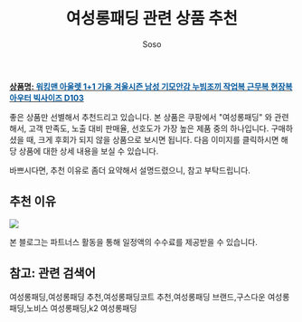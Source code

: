 ﻿---
layout: post
title:  "여성롱패딩 관련 상품 추천"
author: Soso
categories: [ 디저털/가전 ]
tags: [여성롱패딩,여성롱패딩 추천,여성롱패딩코트 추천,여성롱패딩 브랜드,구스다운 여성롱패딩,노비스 여성롱패딩,k2 여성롱패딩]
image: https://ads-partners.coupang.com/image1/N2brwzVSrDZU0rUSN2WlKy9xkJ4Nkk1-IF9kdIPCkht0rr7V-xnZK6h9P5nvLqQSByEdWf6oGm49WG_VPMf0PdTbKTZSGklwvgbqyAytcPOkKgNw1-Ad3BfbJ7yV8oJ0FuC0namuXfb2lEeFKLHSH62sU79mbDkwp9aQcC7-27Zir0SGRy5sinrZdqcSrpCYLdXNa8OS4gMvxRHx3VLyKhlNlY0uFJiW7OR4PpYMGufnRuHxqaxW1SukRMREnbdzLws4NntGTlgnT7e2dg5SVzaUYb2W0rsjUUMeUVeZ9efR8rhAiR0= 
description: "쿠팡에서 여성롱패딩 관련 상품으로 가장 고객 선호도가 높은 제품 중 하나입니다."
---

<a href="https://link.coupang.com/re/AFFSDP?lptag=AF5673682&pageKey=6936802837&itemId=16806919683&vendorItemId=83301757811&traceid=V0-153-bd7d6dbf0104c169&clickBeacon=BRNWvd3I21edQiRPV0fEbbJqiTMecGpv9gL0uv%2FtLLoRjbRrotKSvrsqThFJ6hkvkBV5WTCTa1je25GPmHH9IzqAJpyIOFTSVk4SbRJih4bTlrMMgceOhcG4x%2B41l6uurgPBkVL8toE766bqxQ3nSQDAV%2FBnwcR6czOMM1OdlaM6etZhrwbk5gwhxX3yo3Zk0ff1GP1mVn95QOzP42VeXzDelszWI05X1zSD5EZCmdnFZk2sg4%2B8ZpldCkJEj3Q%2FSmtN6aW6zhrc%2BgvBjV%2FBw4SU0DFh4rkVC5WWPgFBPDEkYM2Zu0zac%2BjrEayQp6aqLdUhqdW7%2BOIR95IJzjRE%2FPvMWrwM6eDntMnYKhq0fAEvM4OYflqAlIvHZWfRNutmhqRenJ19JpN3F4xenRraTYEp9HCKr5uDDMweMZiU64gXvxJODkjaI2eENjdODu3PcoG0cynnUDC3DSVxzdqdxKV5YEVsW0JEwiQwwZovfiYv16ilVTnq9Z2Exxy6LmvD8xgUjb9u%2FC0CbMTEyb6RiTAQb5T%2Bbg1L9WB5PIS%2B8yOyCrSlTusy4umiVmsF0SSDPBzetJZ%2Bnoy5BPCiozeHKThWPM5AciyfUpfyLWVqO0r2r8C3ds1BWSzhm4y5uMwEvYa6ygj0Scy1iZyhUHNKhdAGKf9ZXCJCYU%2Fq%2FS4cituFHc8tY%2FSO4pwbe3l700iNhG6u17oedpc5zMuV%2B9eibA3y9i8HHMWJVs%2FUanv1XLMt8dvkblbLsFGu3MFo3gAga7%2FVoeac9Juu4hvd6IzaQEuYQnjQv90dUpSb4KsdtUVC1OxuRlJmzr%2BL4%2FQATeNj%2BdtEDT7bbcMo8eltMzBpeXT6T%2F2P1kWolmMwzFX3MgeBzq4Cwcc6kXX%2FqQVtpoWP&requestid=20231116175220579315319492&token=31850C%7CMIXED"><b>상품명: <font color='#01579B'>워킹맨 아울렛 1+1 가을 겨울시즌 남성 기모안감 누빔조끼 작업복 근무복 현장복 아우터 빅사이즈 D103</font></b></a>

좋은 상품만 선별해서 추천드리고 있습니다.
본 상품은 쿠팡에서 "여성롱패딩" 와 관련해서, 고객 만족도, 노출 대비 판매율, 선호도가 가장 높은 제품 중의 하나입니다.
구매하셨을 때, 크게 후회가 되지 않을 상품으로 보시면 됩니다. 
다음 이미지를 클릭하시면 해당 상품에 대한 상세 내용을 보실 수 있습니다.

바쁘시다면, 추천 이유로 좀더 요약해서 설명드렸으니, 참고 부탁드립니다.

## 추천 이유 

<a href="https://link.coupang.com/re/AFFSDP?lptag=AF5673682&pageKey=6936802837&itemId=16806919683&vendorItemId=83301757811&traceid=V0-153-bd7d6dbf0104c169&clickBeacon=BRNWvd3I21edQiRPV0fEbbJqiTMecGpv9gL0uv%2FtLLoRjbRrotKSvrsqThFJ6hkvkBV5WTCTa1je25GPmHH9IzqAJpyIOFTSVk4SbRJih4bTlrMMgceOhcG4x%2B41l6uurgPBkVL8toE766bqxQ3nSQDAV%2FBnwcR6czOMM1OdlaM6etZhrwbk5gwhxX3yo3Zk0ff1GP1mVn95QOzP42VeXzDelszWI05X1zSD5EZCmdnFZk2sg4%2B8ZpldCkJEj3Q%2FSmtN6aW6zhrc%2BgvBjV%2FBw4SU0DFh4rkVC5WWPgFBPDEkYM2Zu0zac%2BjrEayQp6aqLdUhqdW7%2BOIR95IJzjRE%2FPvMWrwM6eDntMnYKhq0fAEvM4OYflqAlIvHZWfRNutmhqRenJ19JpN3F4xenRraTYEp9HCKr5uDDMweMZiU64gXvxJODkjaI2eENjdODu3PcoG0cynnUDC3DSVxzdqdxKV5YEVsW0JEwiQwwZovfiYv16ilVTnq9Z2Exxy6LmvD8xgUjb9u%2FC0CbMTEyb6RiTAQb5T%2Bbg1L9WB5PIS%2B8yOyCrSlTusy4umiVmsF0SSDPBzetJZ%2Bnoy5BPCiozeHKThWPM5AciyfUpfyLWVqO0r2r8C3ds1BWSzhm4y5uMwEvYa6ygj0Scy1iZyhUHNKhdAGKf9ZXCJCYU%2Fq%2FS4cituFHc8tY%2FSO4pwbe3l700iNhG6u17oedpc5zMuV%2B9eibA3y9i8HHMWJVs%2FUanv1XLMt8dvkblbLsFGu3MFo3gAga7%2FVoeac9Juu4hvd6IzaQEuYQnjQv90dUpSb4KsdtUVC1OxuRlJmzr%2BL4%2FQATeNj%2BdtEDT7bbcMo8eltMzBpeXT6T%2F2P1kWolmMwzFX3MgeBzq4Cwcc6kXX%2FqQVtpoWP&requestid=20231116175220579315319492&token=31850C%7CMIXED"><img src="https://thumbnail6.coupangcdn.com/thumbnails/remote/q89/image/vendor_inventory/1e6e/3e4cea477b8b64c528694522cba63a040ca8c45d52e1c0cb1d6e4529122b.jpg"></a> 

본 블로그는 파트너스 활동을 통해 일정액의 수수료를 제공받을 수 있습니다.

## 참고: 관련 검색어    
여성롱패딩,여성롱패딩 추천,여성롱패딩코트 추천,여성롱패딩 브랜드,구스다운 여성롱패딩,노비스 여성롱패딩,k2 여성롱패딩